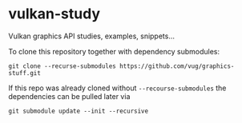 # vulkan-study

Vulkan graphics API studies, examples, snippets...

To clone this repository together with dependency submodules:

```
git clone --recurse-submodules https://github.com/vug/graphics-stuff.git
```

If this repo was already cloned without `--recourse-submodules` the dependencies can be pulled later via

```
git submodule update --init --recursive
```
